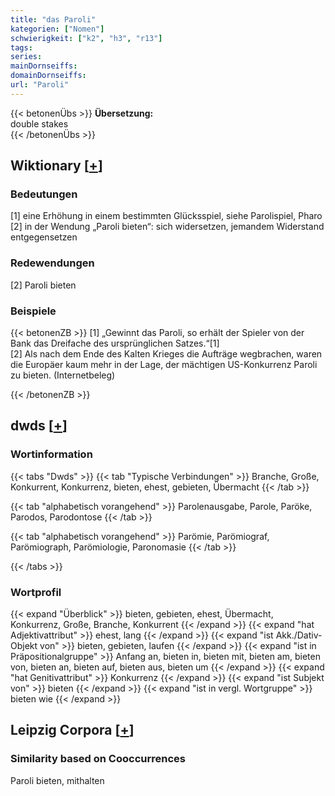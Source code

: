 ```yaml
---
title: "das Paroli"
kategorien: ["Nomen"]
schwierigkeit: ["k2", "h3", "r13"]
tags:
series:
mainDornseiffs:
domainDornseiffs:
url: "Paroli"
---
```


{{< betonenÜbs >}}
**Übersetzung:**  
double stakes  
{{< /betonenÜbs >}}

## Wiktionary [[+](https://de.wiktionary.org/wiki/Paroli)]

### Bedeutungen
[1] eine Erhöhung in einem bestimmten Glücksspiel, siehe Parolispiel, Pharo  
[2] in der Wendung „Paroli bieten“: sich widersetzen, jemandem Widerstand entgegensetzen  

### Redewendungen
[2] Paroli bieten  

### Beispiele
{{< betonenZB >}}
[1] „Gewinnt das Paroli, so erhält der Spieler von der Bank das Dreifache des ursprünglichen Satzes.“[1]  
[2] Als nach dem Ende des Kalten Krieges die Aufträge wegbrachen, waren die Europäer kaum mehr in der Lage, der mächtigen US-Konkurrenz Paroli zu bieten. (Internetbeleg)  

{{< /betonenZB >}}


## dwds [[+](https://www.dwds.de/wb/Paroli)]

### Wortinformation
{{< tabs "Dwds" >}}
{{< tab "Typische Verbindungen" >}}
Branche, Große, Konkurrent, Konkurrenz, bieten, ehest, gebieten, Übermacht
{{< /tab >}}

{{< tab "alphabetisch vorangehend" >}}
Parolenausgabe, Parole, Paröke, Parodos, Parodontose
{{< /tab >}}

{{< tab "alphabetisch vorangehend" >}}
Parömie, Parömiograf, Parömiograph, Parömiologie, Paronomasie
{{< /tab >}}

{{< /tabs >}}

### Wortprofil
{{< expand "Überblick" >}} bieten, gebieten, ehest, Übermacht, Konkurrenz, Große, Branche, Konkurrent {{< /expand >}}
{{< expand "hat Adjektivattribut" >}} ehest, lang {{< /expand >}}
{{< expand "ist Akk./Dativ-Objekt von" >}} bieten, gebieten, laufen {{< /expand >}}
{{< expand "ist in Präpositionalgruppe" >}} Anfang an, bieten in, bieten mit, bieten am, bieten von, bieten an, bieten auf, bieten aus, bieten um {{< /expand >}}
{{< expand "hat Genitivattribut" >}} Konkurrenz {{< /expand >}}
{{< expand "ist Subjekt von" >}} bieten {{< /expand >}}
{{< expand "ist in vergl. Wortgruppe" >}} bieten wie {{< /expand >}}

## Leipzig Corpora [[+](https://corpora.uni-leipzig.de/en/res?word=Paroli&corpusId=deu_newscrawl-public_2018)]


### Similarity based on Cooccurrences
Paroli bieten, mithalten

